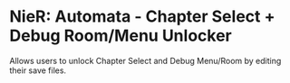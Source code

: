 # NieR: Automata - Chapter Select + Debug Room/Menu Unlocker
Allows users to unlock Chapter Select and Debug Menu/Room by editing their save files.
